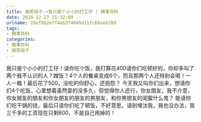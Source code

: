 ```yaml
---
title: 搞笑段子->我只是个小小的打工仔 | 糗事百科
date: 2019-12-27 15:32:09
urlname: 19ef8b2eff4eb3f4049d11fc68aeb20d
tags: 
- 糗事百科
categories:
- 糗事百科
- 搞笑段子
---
```

我只是个小小的打工仔！请你吃个饭，我打算花400请你们吃顿好的，你却多叫了两个我不认识的人？蹭饭？4个人的餐桌变成6个，而且那两个人还特别会喝！一人一箱！最后花了500，没吃的你舒心，还抱怨？ 今天我又叫你们出来，想请你们4个吃饭，心里想着虽然耍的没多久，但觉得你人还行，你女朋友，我不介意，你女朋友的朋友和你女朋友的朋友的男朋友，和你男朋友的闺蜜什么鬼？ 能请你们吃干锅的钱，最后只请你们吃了顿饭，不好意思，请别埋汰我，我也没办法，我三千多的工资现在只剩600，不是自己用掉的！


